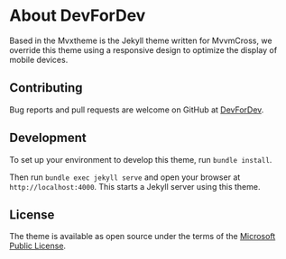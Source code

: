 # About DevForDev

Based in the Mvxtheme is the Jekyll theme written for MvvmCross, we override this theme using a responsive design to optimize the display of mobile devices.

## Contributing

Bug reports and pull requests are welcome on GitHub at [DevForDev](https://github.com/DevForDev/).

## Development

To set up your environment to develop this theme, run `bundle install`.

Then run `bundle exec jekyll serve` and open your browser at `http://localhost:4000`. This starts a Jekyll server using this theme.

## License

The theme is available as open source under the terms of the [Microsoft Public License](https://github.com/DevForDev/blob/master/LICENSE).
